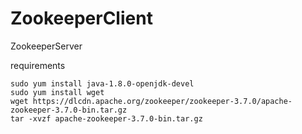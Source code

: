 # ZookeeperClient

ZookeeperServer

requirements

```
sudo yum install java-1.8.0-openjdk-devel
sudo yum install wget
wget https://dlcdn.apache.org/zookeeper/zookeeper-3.7.0/apache-zookeeper-3.7.0-bin.tar.gz
tar -xvzf apache-zookeeper-3.7.0-bin.tar.gz
```
